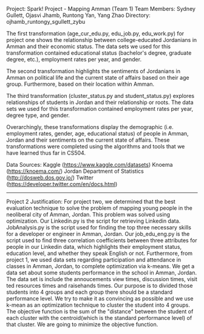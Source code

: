 Project: Spark! Project - Mapping Amman (Team 1) 
Team Members: Sydney Gullett, Ojasvi Jhamb, Runtong Yan, Yang Zhao 
Directory: ojhamb_runtongy_sgullett_zybu

The first transformation (age_cur_edu.py, edu_job.py, edu_work.py) for project one shows the relationship between college-educated Jordanians in Amman and their economic status. The data sets we used for this transformation contained educational status (bachelor's degree, graduate degree, etc.), employment rates per year, and gender. 

The second transformation highlights the sentiments of Jordanians in Amman on political life and the current state of affairs based on their age group. Furthermore, based on their location within Amman. 

The third transformation (cluster_status.py and student_status.py) explores relationships of students in Jordan and their relationship or roots. The data sets we used for this transformation contained employment rates per year, degree type, and gender. 

Overarchingly, these transformations display the demographic (i.e. employment rates, gender, age, educational status) of people in Amman, Jordan and their sentiments on the current state of affairs. These transformations were completed using the algorithms and tools that we have learned thus far in CS504.

Data Sources: 
Kaggle (https://www.kaggle.com/datasets) 
Knoema (https://knoema.com/) 
Jordan Department of Statistics (http://dosweb.dos.gov.jo/) 
Twitter (https://developer.twitter.com/en/docs.html)

-----------------------------------------------------------------

Project 2 Justification:
For project two, we determined that the best evaluation technique to solve the problem of mapping young people in the neoliberal city of Amman, Jordan. This problem was solved using optimization. Our Linkedin.py is the script for retrieving Linkedin data. JobAnalysis.py is the script used for finding the top three necessary skills for a developer or engineer in Amman, Jordan. Our job_edu_eng.py is the script used to find three correlation coefficients between three attributes for people in our Linkedin data, which highlights their employment status, education level, and whether they speak English or not. Furthermore, from project 1, we used data sets regarding participation and attendance in classes in Amman, Jordan, to complete optimization via k-means.
We get a data set about some students performance in the school in Amman, Jordan. The data set is include the annoucements view times, discussion times, visit ted resources times and raisehands times. Our purpose is to divided those students into 4 groups and each group there should be a standard performance level. We try to make it as convincing as possible and we use k-mean as an optimization technique to cluster the student into 4 groups. The objective function is the sum of the "distance" between the student of each cluster with the centroid(which is the standard performance level) of that cluster. We are going to minimize the objective function.
